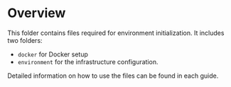 # Overview

This folder contains files required for environment initialization. It includes two folders:

- `docker` for Docker setup
- `environment` for the infrastructure configuration.

Detailed information on how to use the files can be found in each guide.
